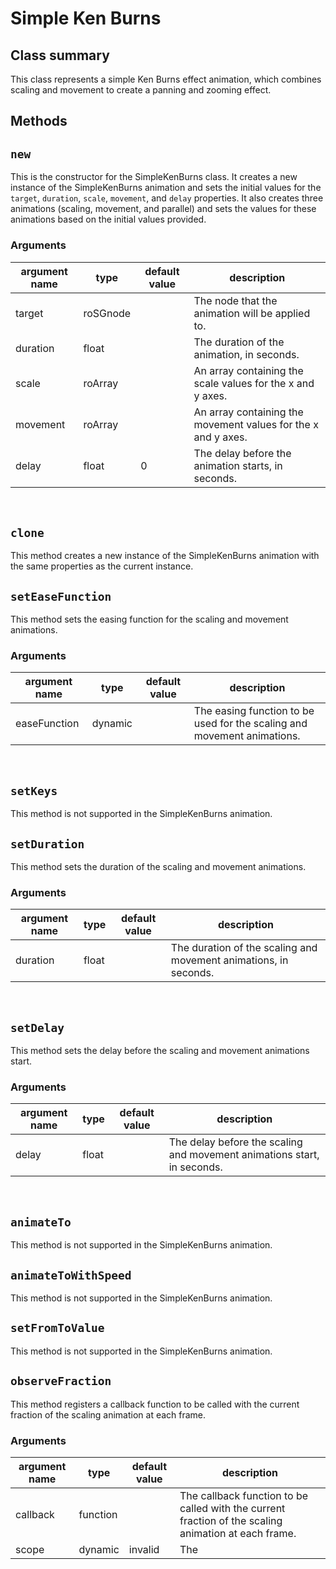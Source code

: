 # Simple Ken Burns

Class summary
-------------

This class represents a simple Ken Burns effect animation, which combines scaling and movement to create a panning and zooming effect.



Methods
-------

## `new`
This is the constructor for the SimpleKenBurns class. It creates a new instance of the SimpleKenBurns animation and sets the initial values for the `target`, `duration`, `scale`, `movement`, and `delay` properties. It also creates three animations (scaling, movement, and parallel) and sets the values for these animations based on the initial values provided.

### Arguments

| argument name | type     | default value | description                                                   |
|---------------|----------|---------------|---------------------------------------------------------------|
| target        | roSGnode |               | The node that the animation will be applied to.               |
| duration      | float    |               | The duration of the animation, in seconds.                    |
| scale         | roArray  |               | An array containing the scale values for the x and y axes.    |
| movement      | roArray  |               | An array containing the movement values for the x and y axes. |
| delay         | float    | 0             | The delay before the animation starts, in seconds.            |

<br/>

## `clone`
This method creates a new instance of the SimpleKenBurns animation with the same properties as the current instance.

## `setEaseFunction`
This method sets the easing function for the scaling and movement animations.

### Arguments

| argument name | type    | default value | description                                                             |
|---------------|---------|---------------|-------------------------------------------------------------------------|
| easeFunction  | dynamic |               | The easing function to be used for the scaling and movement animations. |

<br/>

## `setKeys`
This method is not supported in the SimpleKenBurns animation.

## `setDuration`
This method sets the duration of the scaling and movement animations.

### Arguments

| argument name | type  | default value | description                                                      |
|---------------|-------|---------------|------------------------------------------------------------------|
| duration      | float |               | The duration of the scaling and movement animations, in seconds. |

<br/>

## `setDelay`
This method sets the delay before the scaling and movement animations start.

### Arguments

| argument name | type  | default value | description                                                             |
|---------------|-------|---------------|-------------------------------------------------------------------------|
| delay         | float |               | The delay before the scaling and movement animations start, in seconds. |

<br/>

## `animateTo`
This method is not supported in the SimpleKenBurns animation.

## `animateToWithSpeed`
This method is not supported in the SimpleKenBurns animation.


## `setFromToValue`
This method is not supported in the SimpleKenBurns animation.

## `observeFraction`
This method registers a callback function to be called with the current fraction of the scaling animation at each frame.

### Arguments

| argument name | type     | default value | description                                                                                          |
|---------------|----------|---------------|------------------------------------------------------------------------------------------------------|
| callback      | function |               | The callback function to be called with the current fraction of the scaling animation at each frame. |
| scope         | dynamic  | invalid       | The                                                                                                  |